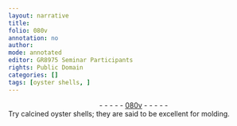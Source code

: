 ```yaml
---
layout: narrative
title: 
folio: 080v
annotation: no
author:
mode: annotated
editor: GR8975 Seminar Participants
rights: Public Domain
categories: []
tags: [oyster shells, ]
---
```


 <div class="folio" align="center">- - - - - <a href="http://gallica.bnf.fr/ark:/12148/btv1b10500001g/f166.image" target="_blank">080v</a> - - - - - </div> 
 Try calcined <span class="material">oyster shells</span>; they are said to be excellent for molding. 
 